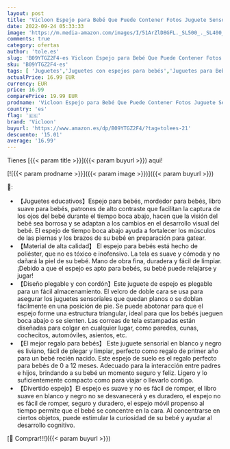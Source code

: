 ```yaml
---
layout: post
title: 'Vicloon Espejo para Bebé Que Puede Contener Fotos Juguete Sensorial en Blanco y Negro  Juguete con Patrón de Contraste Juguetes Educativo para Bebé  Niña y Niño…'
date: 2022-09-24 05:33:33
image: 'https://m.media-amazon.com/images/I/51ArZlD8GFL._SL500_._SL400_.jpg'
comments: true
category: ofertas
author: 'tole.es'
slug: 'B09YTGZ2F4-es Vicloon Espejo para Bebé Que Puede Contener Fotos Juguete...'
sku: 'B09YTGZ2F4-es'
tags: [ 'Juguetes','Juguetes con espejos para bebés','Juguetes para Bebés y primera infancia','Juguetes para bebés','Juguetes y juegos','bebé','vicloon','🇪🇸', ]
actualPrice: 16.99 EUR
currency: EUR
price: 16.99
comparePrice: 19.99 EUR
prodname: 'Vicloon Espejo para Bebé Que Puede Contener Fotos Juguete Sensorial en Blanco y Negro  Juguete con Patrón de Contraste Juguetes Educativo para Bebé  Niña y Niño…'
country: 'es'
flag: '🇪🇸'
brand: 'Vicloon'
buyurl: 'https://www.amazon.es/dp/B09YTGZ2F4/?tag=tolees-21'
descuento: '15.01'
average: '16.99'
---
```


Tienes [{{< param title >}}]({{< param buyurl >}}) aqui!

[![{{< param prodname >}}]({{< param image >}})]({{< param buyurl >}})

🔎:

- 【Juguetes educativos】Espejo para bebés, mordedor para bebés, libro suave para bebés, patrones de alto contraste que facilitan la captura de los ojos del bebé durante el tiempo boca abajo, hacen que la visión del bebé sea borrosa y se adaptan a los cambios en el desarrollo visual del bebé. El espejo de tiempo boca abajo ayuda a fortalecer los músculos de las piernas y los brazos de su bebé en preparación para gatear.
- 【Material de alta calidad】 El espejo para bebés está hecho de poliéster, que no es tóxico e inofensivo. La tela es suave y cómoda y no dañará la piel de su bebé. Mano de obra fina, duradera y fácil de limpiar. ¡Debido a que el espejo es apto para bebés, su bebé puede relajarse y jugar!
- 【Diseño plegable y con cordón】Este juguete de espejo es plegable para un fácil almacenamiento. El velcro de doble cara se usa para asegurar los juguetes sensoriales que quedan planos o se doblan fácilmente en una posición de pie. Se puede abotonar para que el espejo forme una estructura triangular, ideal para que los bebés jueguen boca abajo o se sienten. Las correas de tela estampadas están diseñadas para colgar en cualquier lugar, como paredes, cunas, cochecitos, automóviles, asientos, etc.
- 【El mejor regalo para bebés】 Este juguete sensorial en blanco y negro es liviano, fácil de plegar y limpiar, perfecto como regalo de primer año para un bebé recién nacido. Este espejo de suelo es el regalo perfecto para bebés de 0 a 12 meses. Adecuado para la interacción entre padres e hijos, brindando a su bebé un momento seguro y feliz. Ligero y lo suficientemente compacto como para viajar o llevarlo contigo.
- 【Divertido espejo】El espejo es suave y no es fácil de romper, el libro suave en blanco y negro no se desvanecerá y es duradero, el espejo no es fácil de romper, seguro y duradero, el espejo móvil propenso al tiempo permite que el bebé se concentre en la cara. Al concentrarse en ciertos objetos, puede estimular la curiosidad de su bebé y ayudar al desarrollo cognitivo.

[🛒 Comprar!!!]({{< param buyurl >}})
